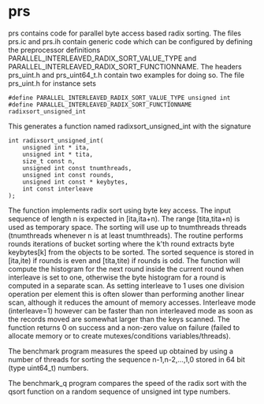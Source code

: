 prs
===

prs contains code for parallel byte access based radix sorting. The files
prs.ic and prs.ih contain generic code which can be configured by defining
the preprocessor definitions PARALLEL_INTERLEAVED_RADIX_SORT_VALUE_TYPE
and PARALLEL_INTERLEAVED_RADIX_SORT_FUNCTIONNAME. The headers prs_uint.h and
prs_uint64_t.h contain two examples for doing so. The file prs_uint.h for
instance sets 

	#define PARALLEL_INTERLEAVED_RADIX_SORT_VALUE_TYPE unsigned int
	#define PARALLEL_INTERLEAVED_RADIX_SORT_FUNCTIONNAME radixsort_unsigned_int

This generates a function named radixsort_unsigned_int with the signature

	int radixsort_unsigned_int(
		unsigned int * ita,
		unsigned int * tita,
		size_t const n,
		unsigned int const tnumthreads,
		unsigned int const rounds,
		unsigned int const * keybytes,
		int const interleave
	);

The function implements radix sort using byte key access. The input sequence of length n is expected in [ita,ita+n).
The range [tita,tita+n) is used as temporary space. The sorting will use up to tnumthreads
threads (tnumthreads whenever n is at least tnumthreads). The routine performs rounds iterations
of bucket sorting where the k'th round extracts byte keybytes[k] from the objects to be sorted.
The sorted sequence is stored in [ita,ite) if rounds is even and [tita,tite) if rounds is odd.
The function will compute the histogram for the next round inside the current round when
interleave is set to one, otherwise the byte histogram for a round is computed in a separate scan.
As setting interleave to 1 uses one division operation per element this is often slower
than performing another linear scan, although it reduces the amount of memory accesses. Interleave mode
(interleave=1) however can be faster than non interleaved mode as soon as the records moved are
somewhat larger than the keys scanned. The function returns 0 on success and a non-zero value on failure 
(failed to allocate memory or to create mutexes/conditions variables/threads).

The benchmark program measures the speed up obtained by using a number of
threads for sorting the sequence n-1,n-2,...,1,0 stored in 64 bit (type
uint64_t) numbers.

The benchmark_q program compares the speed of the radix sort with the
qsort function on a random sequence of unsigned int type numbers.
